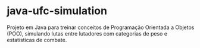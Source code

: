 # java-ufc-simulation
Projeto em Java para treinar conceitos de Programação Orientada a Objetos (POO), simulando lutas entre lutadores com categorias de peso e estatísticas de combate.
